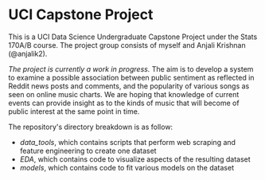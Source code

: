 # UCI Capstone Project

This is a UCI Data Science Undergraduate Capstone Project under the Stats 170A/B course. The project group consists of myself and Anjali Krishnan (@anjalik2).

*The project is currently a work in progress.* The aim is to develop a system to examine a possible association between public sentiment as reflected in Reddit news posts and comments, and the popularity of various songs as seen on online music charts. We are hoping that knowledge of current events can provide insight as to the kinds of music that will become of public interest at the same point in time.

The repository's directory breakdown is as follow:

- *data_tools*, which contains scripts that perform web scraping and feature engineering to create one dataset
- *EDA*, which contains code to visualize aspects of the resulting dataset
- *models*, which contains code to fit various models on the dataset